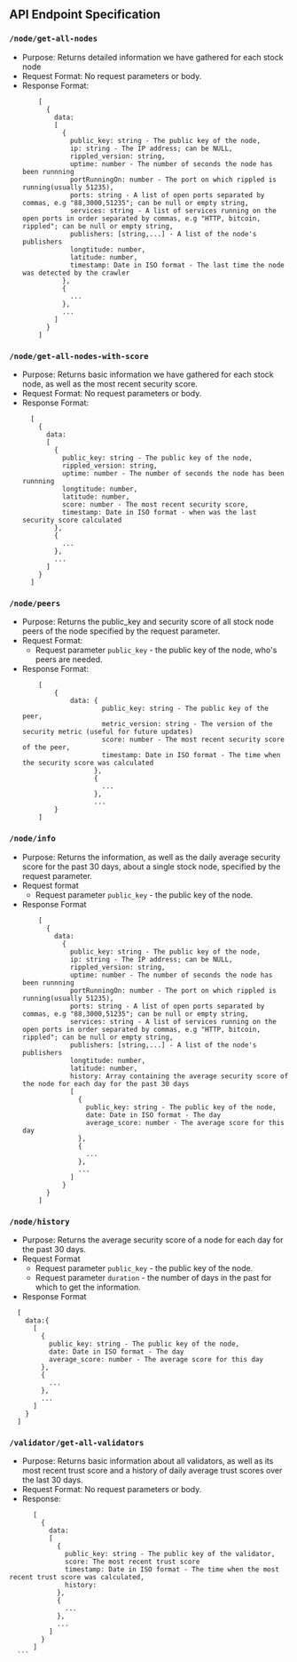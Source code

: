 ## API Endpoint Specification

### `/node/get-all-nodes`

-   Purpose: Returns detailed information we have gathered for each stock node
-   Request Format: No request parameters or body.
-   Response Format:
    ```
        [
          {
            data:
            [
              {
                public_key: string - The public key of the node,
                ip: string - The IP address; can be NULL,
                rippled_version: string,
                uptime: number - The number of seconds the node has been runnning
                portRunningOn: number - The port on which rippled is running(usually 51235),
                ports: string - A list of open ports separated by commas, e.g "88,3000,51235"; can be null or empty string,
                services: string - A list of services running on the open ports in order separated by commas, e.g "HTTP, bitcoin, rippled"; can be null or empty string,
                publishers: [string,...] - A list of the node's publishers
                longtitude: number,
                latitude: number,
                timestamp: Date in ISO format - The last time the node was detected by the crawler
              },
              {
                ...
              },
              ...
            ]
          }
        ]
    ```

### `/node/get-all-nodes-with-score`

-   Purpose: Returns basic information we have gathered for each stock node, as well as the most recent security score.
-   Request Format: No request parameters or body.
-   Response Format:
    ```
      [
        {
          data:
          [
            {
              public_key: string - The public key of the node,
              rippled_version: string,
              uptime: number - The number of seconds the node has been runnning
              longtitude: number,
              latitude: number,
              score: number - The most recent security score,
              timestamp: Date in ISO format - when was the last security score calculated
            },
            {
              ...
            },
            ...
          ]
        }
      ]
    ```

### `/node/peers`

-   Purpose: Returns the public_key and security score of all stock node peers of the node specified by the request parameter.
-   Request Format:
    -   Request parameter `public_key` - the public key of the node, who's peers are needed.
-   Response Format:
    ```
        [
            {
                data: {
                        public_key: string - The public key of the peer,
                        metric_version: string - The version of the security metric (useful for future updates)
                        score: number - The most recent security score of the peer,
                        timestamp: Date in ISO format - The time when the security score was calculated
                      },
                      {
                        ...
                      },
                      ...
            }
        ]
    ```

### `/node/info`

-   Purpose: Returns the information, as well as the daily average security score for the past 30 days, about a single stock node, specified by the request parameter.
-   Request format
    -   Request parameter `public_key` - the public key of the node.
-   Response Format
    ```
        [
          {
            data:
              {
                public_key: string - The public key of the node,
                ip: string - The IP address; can be NULL,
                rippled_version: string,
                uptime: number - The number of seconds the node has been runnning
                portRunningOn: number - The port on which rippled is running(usually 51235),
                ports: string - A list of open ports separated by commas, e.g "88,3000,51235"; can be null or empty string,
                services: string - A list of services running on the open ports in order separated by commas, e.g "HTTP, bitcoin, rippled"; can be null or empty string,
                publishers: [string,...] - A list of the node's publishers
                longtitude: number,
                latitude: number,
                history: Array containing the average security score of the node for each day for the past 30 days
                [
                  {
                    public_key: string - The public key of the node,
                    date: Date in ISO format - The day 
                    average_score: number - The average score for this day
                  },
                  {
                    ...
                  },
                  ...
                ]
              }
          }
        ]
    ```

### `/node/history`

-   Purpose: Returns the average security score of a node for each day for the past 30 days.
-   Request Format
    -   Request parameter `public_key` - the public key of the node.
    -   Request parameter `duration` - the number of days in the past for which to get the information.
-   Response Format
  ```
    [
      data:{
        [
          {
            public_key: string - The public key of the node,
            date: Date in ISO format - The day 
            average_score: number - The average score for this day
          },
          {
            ...
          },
          ...
        ]
      }
    ]
  ```

### `/validator/get-all-validators`

-   Purpose: Returns basic information about all validators, as well as its most recent trust score and a history of daily average trust scores over the last 30 days.
-   Request Format: No request parameters or body.
-   Response: 
  ```
        [
          {
            data:
            [
              {
                public_key: string - The public key of the validator,
                score: The most recent trust score
                timestamp: Date in ISO format - The time when the most recent trust score was calculated,
                history:
              },
              {
                ...
              },
              ...
            ]
          }
        ]
    ```
